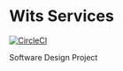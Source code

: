 # Wits Services

[![CircleCI](https://circleci.com/gh/givenng6/sdp_wits_services.svg?style=svg)](https://app.circleci.com/pipelines/github/givenng6/sdp_wits_services)


Software Design Project 